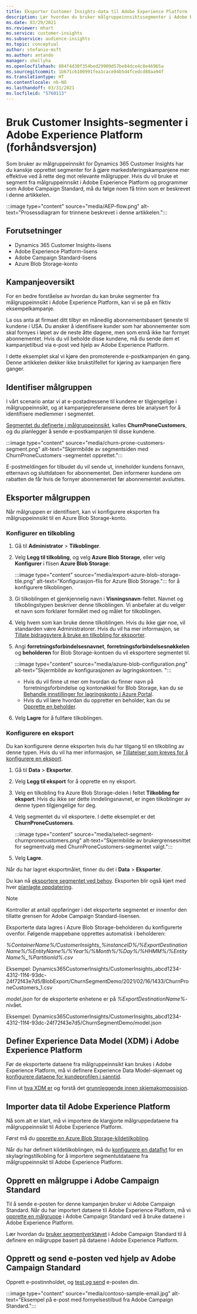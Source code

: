 ```yaml
---
title: Eksporter Customer Insights-data til Adobe Experience Platform
description: Lær hvordan du bruker målgruppeinnsiktssegmenter i Adobe Experience Platform.
ms.date: 03/29/2021
ms.reviewer: mhart
ms.service: customer-insights
ms.subservice: audience-insights
ms.topic: conceptual
author: stefanie-msft
ms.author: antando
manager: shellyha
ms.openlocfilehash: 884f4d30f354bed29909d57be84dce4c8e46965a
ms.sourcegitcommit: 1b671c6100991fea1cace04b5d4fcedcd88aa94f
ms.translationtype: HT
ms.contentlocale: nb-NO
ms.lasthandoff: 03/31/2021
ms.locfileid: "5760113"
---
```

# <a name="use-customer-insights-segments-in-adobe-experience-platform-preview"></a>Bruk Customer Insights-segmenter i Adobe Experience Platform (forhåndsversjon)

Som bruker av målgruppeinnsikt for Dynamics 365 Customer Insights har du kanskje opprettet segmenter for å gjøre markedsføringskampanjene mer effektive ved å rette deg mot relevante målgrupper. Hvis du vil bruke et segment fra målgruppeinnsikt i Adobe Experience Platform og programmer som Adobe Campaign Standard, må du følge noen få trinn som er beskrevet i denne artikkelen.

:::image type="content" source="media/AEP-flow.png" alt-text="Prosessdiagram for trinnene beskrevet i denne artikkelen.":::

## <a name="prerequisites"></a>Forutsetninger

-   Dynamics 365 Customer Insights-lisens
-   Adobe Experience Platform-lisens
-   Adobe Campaign Standard-lisens
-   Azure Blob Storage-konto

## <a name="campaign-overview"></a>Kampanjeoversikt

For en bedre forståelse av hvordan du kan bruke segmenter fra målgruppeinnsikt i Adobe Experience Platform, kan vi se på en fiktiv eksempelkampanje.

La oss anta at firmaet ditt tilbyr en månedlig abonnementsbasert tjeneste til kundene i USA. Du ønsker å identifisere kunder som har abonnementer som skal fornyes i løpet av de neste åtte dagene, men som ennå ikke har fornyet abonnementet. Hvis du vil beholde disse kundene, må du sende dem et kampanjetilbud via e-post ved hjelp av Adobe Experience Platform.

I dette eksemplet skal vi kjøre den promoterende e-postkampanjen én gang. Denne artikkelen dekker ikke brukstilfellet for kjøring av kampanjen flere ganger.

## <a name="identify-your-target-audience"></a>Identifiser målgruppen

I vårt scenario antar vi at e-postadressene til kundene er tilgjengelige i målgruppeinnsikt, og at kampanjepreferansene deres ble analysert for å identifisere medlemmer i segmentet.

[Segmentet du definerte i målgruppeinnsikt](segments.md), kalles **ChurnProneCustomers**, og du planlegger å sende e-postkampanjen til disse kundene.

:::image type="content" source="media/churn-prone-customers-segment.png" alt-text="Skjermbilde av segmentsiden med ChurnProneCustomers -segmentet opprettet.":::

E-postmeldingen for tilbudet du vil sende ut, inneholder kundens fornavn, etternavn og sluttdatoen for abonnementet. Den informerer kundene om rabatten de får hvis de fornyer abonnementet før abonnementet avsluttes.

## <a name="export-your-target-audience"></a>Eksporter målgruppen

Når målgruppen er identifisert, kan vi konfigurere eksporten fra målgruppeinnsikt til en Azure Blob Storage-konto.

### <a name="configure-a-connection"></a>Konfigurer en tilkobling

1. Gå til **Administrator** > **Tilkoblinger**.

1. Velg **Legg til tilkobling**, og velg **Azure Blob Storage**, eller velg **Konfigurer** i flisen **Azure Blob Storage**:

   :::image type="content" source="media/export-azure-blob-storage-tile.png" alt-text="Konfigurasjon-flis for Azure Blob Storage."::: for å konfigurere tilkoblingen.

1. Gi tilkoblingen et gjenkjennelig navn i **Visningsnavn**-feltet. Navnet og tilkoblingstypen beskriver denne tilkoblingen. Vi anbefaler at du velger et navn som forklarer formålet med og målet for tilkoblingen.

1. Velg hvem som kan bruke denne tilkoblingen. Hvis du ikke gjør noe, vil standarden være Administratorer. Hvis du vil ha mer informasjon, se [Tillate bidragsytere å bruke en tilkobling for eksporter](connections.md#allow-contributors-to-use-a-connection-for-exports).

1. Angi **forretningsforbindelsesnavnet**, **forretningsforbindelsesnøkkelen** og **beholderen** for Blob Storage-kontoen du vil eksportere segmentet til.  
      
   :::image type="content" source="media/azure-blob-configuration.png" alt-text="Skjermbilde av konfigurasjonen av lagringskontoen. "::: 
   
    - Hvis du vil finne ut mer om hvordan du finner navn på forretningsforbindelse og kontonøkkel for Blob Storage, kan du se [Behandle innstillinger for lagringskonto i Azure Portal](/azure/storage/common/storage-account-manage).
    - Hvis du vil lære hvordan du oppretter en beholder, kan du se [Opprette en beholder](/azure/storage/blobs/storage-quickstart-blobs-portal#create-a-container).

1. Velg **Lagre** for å fullføre tilkoblingen. 

### <a name="configure-an-export"></a>Konfigurere en eksport

Du kan konfigurere denne eksporten hvis du har tilgang til en tilkobling av denne typen. Hvis du vil ha mer informasjon, se [Tillatelser som kreves for å konfigurere en eksport](export-destinations.md#set-up-a-new-export).

1. Gå til **Data** > **Eksporter**.

1. Velg **Legg til eksport** for å opprette en ny eksport.

1. Velg en tilkobling fra Azure Blob Storage-delen i feltet **Tilkobling for eksport**. Hvis du ikke ser dette inndelingsnavnet, er ingen tilkoblinger av denne typen tilgjengelige for deg.

1. Velg segmentet du vil eksportere. I dette eksemplet er det **ChurnProneCustomers**.

   :::image type="content" source="media/select-segment-churnpronecustomers.png" alt-text="Skjermbilde av brukergrensesnittet for segmentvalg med ChurnProneCustomers-segmentet valgt.":::

1. Velg **Lagre**.

Når du har lagret eksportmålet, finner du det i **Data** > **Eksporter**.

Du kan nå [eksportere segmentet ved behov](export-destinations.md#run-exports-on-demand). Eksporten blir også kjørt med hver [planlagte oppdatering](system.md).

> [!NOTE]
> Kontroller at antall oppføringer i det eksporterte segmentet er innenfor den tillatte grensen for Adobe Campaign Standard-lisensen.

Eksporterte data lagres i Azure Blob Storage-beholderen du konfigurerte ovenfor. Følgende mappebane opprettes automatisk i beholderen:

*%ContainerName%/CustomerInsights_%instanceID%/%ExportDestinationName%/%EntityName%/%Year%/%Month%/%Day%/%HHMM%/%EntityName%_%PartitionId%.csv*

Eksempel: Dynamics365CustomerInsights/CustomerInsights_abcd1234-4312-11f4-93dc-24f72f43e7d5/BlobExport/ChurnSegmentDemo/2021/02/16/1433/ChurnProneCustomers_1.csv

*model.json* for de eksporterte enhetene er på *%ExportDestinationName%*-nivået.

Eksempel: Dynamics365CustomerInsights/CustomerInsights_abcd1234-4312-11f4-93dc-24f72f43e7d5/ChurnSegmentDemo/model.json

## <a name="define-experience-data-model-xdm-in-adobe-experience-platform"></a>Definer Experience Data Model (XDM) i Adobe Experience Platform

Før de eksporterte dataene fra målgruppeinnsikt kan brukes i Adobe Experience Platform, må vi definere Experience Data Model-skjemaet og [konfigurere dataene for kundeprofilen i sanntid](https://experienceleague.adobe.com/docs/experience-platform/profile/tutorials/dataset-configuration.html#tutorials).

Finn ut [hva XDM er](https://experienceleague.adobe.com/docs/experience-platform/xdm/home.html) og forstå det [grunnleggende innen skjemakomposisjon](https://experienceleague.adobe.com/docs/experience-platform/xdm/schema/composition.html#schema).

## <a name="import-data-into-adobe-experience-platform"></a>Importer data til Adobe Experience Platform

Nå som alt er klart, må vi importere de klargjorte målgruppedataene fra målgruppeinnsikt til Adobe Experience Platform.

Først må du [opprette en Azure Blob Storage-kildetilkobling](https://experienceleague.adobe.com/docs/experience-platform/sources/ui-tutorials/create/cloud-storage/blob.html#getting-started).    

Når du har definert kildetilkoblingen, må du [konfigurere en dataflyt](https://experienceleague.adobe.com/docs/experience-platform/sources/ui-tutorials/dataflow/cloud-storage.html#ui-tutorials) for en skylagringstilkobling for å importere segmentutdataene fra målgruppeinnsikt til Adobe Experience Platform.

## <a name="create-an-audience-in-adobe-campaign-standard"></a>Opprett en målgruppe i Adobe Campaign Standard

Til å sende e-posten for denne kampanjen bruker vi Adobe Campaign Standard. Når du har importert dataene til Adobe Experience Platform, må vi [opprette en målgruppe](https://experienceleague.adobe.com/docs/campaign-standard/using/profiles-and-audiences/get-started-profiles-and-audiences.html#permission) i Adobe Campaign Standard ved å bruke dataene i Adobe Experience Platform.

Lær hvordan du [bruker segmentverktøyet](https://experienceleague.adobe.com/docs/campaign-standard/using/profiles-and-audiences/working-with-adobe-experience-platform/aep-using-segment-builder.html#building-a-segment) i Adobe Campaign Standard til å definere en målgruppe basert på dataene i Adobe Experience Platform.

## <a name="create-and-send-the-email-using-adobe-campaign-standard"></a>Opprett og send e-posten ved hjelp av Adobe Campaign Standard

Opprett e-postinnholdet, og [test og send](https://experienceleague.adobe.com/docs/campaign-standard/using/testing-and-sending/get-started-sending-messages.html#preparing-and-testing-messages) e-posten din.

:::image type="content" source="media/contoso-sample-email.jpg" alt-text="Eksempel på e-post med fornyelsestilbud fra Adobe Campaign Standard.":::
